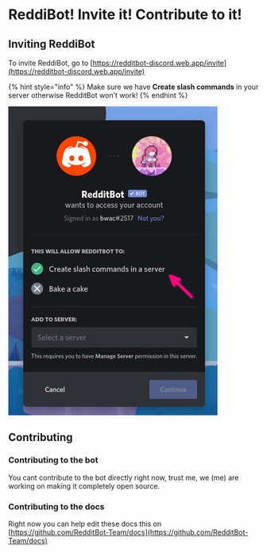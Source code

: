 # ReddiBot! Invite it! Contribute to it!

## Inviting ReddiBot

To invite ReddiBot, go to [https://redditbot-discord.web.app/invite](https://redditbot-discord.web.app/invite)

{% hint style="info" %}
Make sure we have **Create slash commands** in your server otherwise RedditBot won't work!
{% endhint %}

![](.gitbook/assets/image%20%281%29.png)

## Contributing

### Contributing to the bot

You cant contribute to the bot directly right now, trust me, we \(me\) are working on making it completely open source.

### Contributing to the docs

Right now you can help edit these docs this on [https://github.com/RedditBot-Team/docs](https://github.com/RedditBot-Team/docs)

